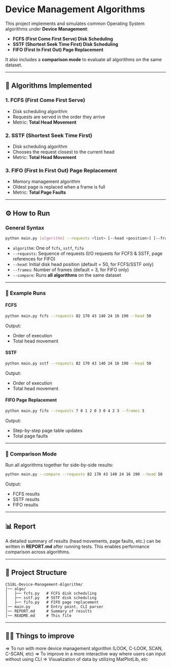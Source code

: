 # Device Management Algorithms

This project implements and simulates common Operating System algorithms under **Device Management**:

* **FCFS (First Come First Serve) Disk Scheduling**
* **SSTF (Shortest Seek Time First) Disk Scheduling**
* **FIFO (First In First Out) Page Replacement**

It also includes a **comparison mode** to evaluate all algorithms on the same dataset.

---

## 📌 Algorithms Implemented

### 1. FCFS (First Come First Serve)

* Disk scheduling algorithm
* Requests are served in the order they arrive
* Metric: **Total Head Movement**

### 2. SSTF (Shortest Seek Time First)

* Disk scheduling algorithm
* Chooses the request closest to the current head
* Metric: **Total Head Movement**

### 3. FIFO (First In First Out) Page Replacement

* Memory management algorithm
* Oldest page is replaced when a frame is full
* Metric: **Total Page Faults**

---

## ⚙️ How to Run

### General Syntax

```bash
python main.py [algorithm] --requests <list> [--head <position>] [--frames <n>] [--compare]
```

* `algorithm`: One of `fcfs`, `sstf`, `fifo`
* `--requests`: Sequence of requests (I/O requests for FCFS & SSTF, page references for FIFO)
* `--head`: Initial disk head position (default = 50, for FCFS/SSTF only)
* `--frames`: Number of frames (default = 3, for FIFO only)
* `--compare`: Runs **all algorithms** on the same dataset

---

### 🔹 Example Runs

#### FCFS

```bash
python main.py fcfs --requests 82 170 43 140 24 16 190 --head 50
```

Output:

* Order of execution
* Total head movement

#### SSTF

```bash
python main.py sstf --requests 82 170 43 140 24 16 190 --head 50
```

Output:

* Order of execution
* Total head movement

#### FIFO Page Replacement

```bash
python main.py fifo --requests 7 0 1 2 0 3 0 4 2 3 --frames 3
```

Output:

* Step-by-step page table updates
* Total page faults

---

### 🔹 Comparison Mode

Run all algorithms together for side-by-side results:

```bash
python main.py --compare --requests 82 170 43 140 24 16 190 --head 50 --frames 3
```

Output:

* FCFS results
* SSTF results
* FIFO results

---

## 📊 Report

A detailed summary of results (head movements, page faults, etc.) can be written in **REPORT.md** after running tests.
This enables performance comparison across algorithms.

---

## 📂 Project Structure

```
CS18L-Device-Management-Algorithm/
│── algo/
│   ├── fcfs.py   # FCFS disk scheduling
│   ├── sstf.py   # SSTF disk scheduling
│   ├── fifo.py   # FIFO page replacement
│── main.py       # Entry point, CLI parser
│── REPORT.md     # Summary of results
│── README.md     # This file
```

---

## 👨‍💻 Things to improve

=> To run with more device management algorithm (LOOK, C-LOOK, SCAN, C-SCAN, etc)
=> To improve in a more interactive way where users can input without using CLI
=> Visualization of data by utilizing MatPlotLib, etc
